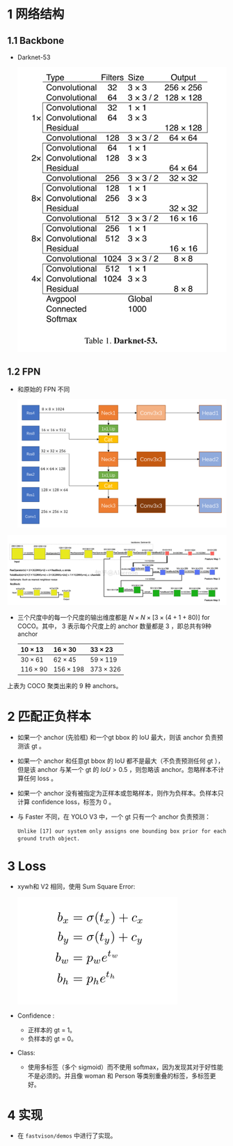 # 1 网络结构

## 1.1 Backbone 

+ Darknet-53

  ![image-20220715173912388](imgs/image-20220715173912388.png)

## 1.2 FPN

+ 和原始的 FPN 不同

  ![image-20220715181608461](imgs/image-20220715181608461.png)

![preview](imgs/v2-d2596ea39974bcde176d1cf4dc99705e_r.jpg)

+ 三个尺度中的每一个尺度的输出维度都是 $N \times N \times [3 \times (4 + 1 + 80)]$  for COCO。其中， $3$ 表示每个尺度上的 anchor 数量都是 3 ，即总共有9种 anchor 

  | $10 \times 13$  | $16 \times 30$   | $33 \times 23$   |
  | --------------- | ---------------- | ---------------- |
  | $30 \times 61$  | $62 \times 45$   | $59 \times 119$  |
  | $116 \times 90$ | $156 \times 198$ | $373 \times 326$ |

上表为 COCO 聚类出来的 9 种 anchors。

# 2 匹配正负样本

+ 如果一个 anchor (先验框) 和一个gt bbox 的 IoU 最大，则该 anchor 负责预测该  gt 。

+ 如果一个 anchor 和任意gt bbox 的 IoU 都不是最大（不负责预测任何 gt ），但是该 anchor 与某一个 gt 的 $IoU > 0.5$ ，则忽略该 anchor。忽略样本不计算任何 loss 。

+ 如果一个 anchor 没有被指定为正样本或忽略样本，则作为负样本。负样本只计算 confidence loss，标签为 0 。

+ 与 Faster 不同，在 YOLO V3 中，一个 gt 只有一个 anchor 负责预测：

  `Unlike [17] our system only assigns one bounding box prior for each ground truth object.`



# 3 Loss

+ xywh和 V2 相同，使用 Sum Square Error:

  ![image-20220715172635091](imgs/image-20220715172635091.png)

+ Confidence : 

  + 正样本的 gt = 1。
  + 负样本的 gt = 0。

+ Class:

  + 使用多标签（多个 sigmoid）而不使用 softmax，因为发现其对于好性能不是必须的。并且像 woman 和 Person 等类别重叠的标签，多标签更好。



# 4 实现

+ 在 `fastvison/demos` 中进行了实现。